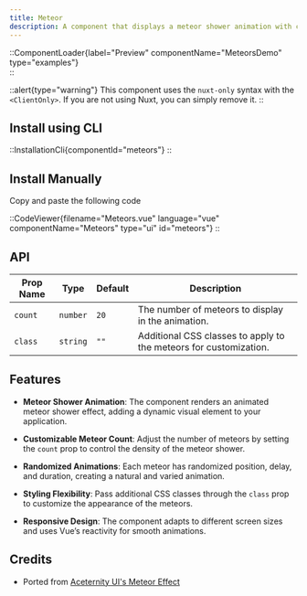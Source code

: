 ```yaml
---
title: Meteor
description: A component that displays a meteor shower animation with customizable meteor count and styling.
---
```


::ComponentLoader{label="Preview" componentName="MeteorsDemo" type="examples"}  
::

::alert{type="warning"}
This component uses the `nuxt-only` syntax with the `<ClientOnly>`. If you are not using Nuxt, you can simply remove it.
::

## Install using CLI

::InstallationCli{componentId="meteors"}
::

## Install Manually

Copy and paste the following code

::CodeViewer{filename="Meteors.vue" language="vue" componentName="Meteors" type="ui" id="meteors"}
::

## API

| Prop Name | Type     | Default | Description                                                       |
| --------- | -------- | ------- | ----------------------------------------------------------------- |
| `count`   | `number` | `20`    | The number of meteors to display in the animation.                |
| `class`   | `string` | `""`    | Additional CSS classes to apply to the meteors for customization. |

## Features

- **Meteor Shower Animation**: The component renders an animated meteor shower effect, adding a dynamic visual element to your application.

- **Customizable Meteor Count**: Adjust the number of meteors by setting the `count` prop to control the density of the meteor shower.

- **Randomized Animations**: Each meteor has randomized position, delay, and duration, creating a natural and varied animation.

- **Styling Flexibility**: Pass additional CSS classes through the `class` prop to customize the appearance of the meteors.

- **Responsive Design**: The component adapts to different screen sizes and uses Vue’s reactivity for smooth animations.

## Credits

- Ported from [Aceternity UI's Meteor Effect](https://ui.aceternity.com/components/meteors)
